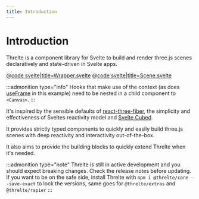 ```yaml
---
title: Introduction
---
```


<script lang="ts">
import Wrapper from '$examples/introduction/App.svelte'
</script>

# Introduction

Threlte is a component library for Svelte to build and render three.js scenes declaratively and state-driven in Svelte apps.

<ExampleWrapper playgroundHref="/introduction">
<Wrapper />

<div slot="code">

@[code svelte|title=Wrapper.svelte](../examples/introduction/App.svelte)
@[code svelte|title=Scene.svelte](../examples/introduction/Scene.svelte)

</div>
</ExampleWrapper>

:::admonition type="info"
Hooks that make use of the context (as does [useFrame](/core/use-frame) in this example) need to be nested in a child component to `<Canvas>`.
:::

It's inspired by the sensible defaults of [react-three-fiber](https://github.com/pmndrs/react-three-fiber), the simplicity and effectiveness of Sveltes reactivity model and [Svelte Cubed](https://github.com/Rich-Harris/svelte-cubed).

It provides strictly typed components to quickly and easily build three.js scenes with deep reactivity and interactivity out-of-the-box.

It also aims to provide the building blocks to quickly extend Threlte when it's needed.

:::admonition type="note"
Threlte is still in active development and you should expect breaking changes. Check the release notes before updating. If you want to be on the safe side, install Threlte with `npm i @threlte/core --save-exact` to lock the versions, same goes for `@threlte/extras` and `@threlte/rapier`
:::
